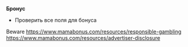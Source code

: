 **Бронус**
- Проверить все поля для бонуса

Beware
https://www.mamabonus.com/resources/responsible-gambling
https://www.mamabonus.com/resources/advertiser-disclosure